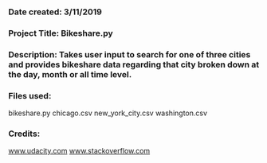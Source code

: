 ### Date created: 3/11/2019

### Project Title: Bikeshare.py

### Description: Takes user input to search for one of three cities and provides bikeshare data regarding that city broken down at the day, month or all time level.

### Files used:
bikeshare.py
chicago.csv
new_york_city.csv
washington.csv

### Credits: 
www.udacity.com
www.stackoverflow.com